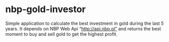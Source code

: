 # nbp-gold-investor

Simple application to calculate the best investment in gold during the last 5 years.
It depends on NBP Web Api “http://api.nbp.pl” and returns the best moment to buy and sell gold to get the highest profit.